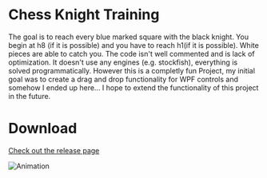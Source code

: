 # Chess Knight Training
The goal is to reach every blue marked square with the black knight. You begin at h8 (if it is possible) and you have to reach h1(if it is possible). White pieces are able to catch you. The code isn't well commented and is lack of optimization. It doesn't use any engines (e.g. stockfish), everything is solved programmatically.  However this is a completly fun Project, my initial goal was to create a drag and drop functionality for WPF controls and somehow I ended up here... 
I hope to extend the functionality of this project in the future. 

# Download
[Check out the release page](https://github.com/spinalcord/Chess-Knight-Training/releases/tag/FirstRelease)



![Animation](https://user-images.githubusercontent.com/4529150/174455787-140e5ed3-16e7-4592-975c-bf980c0e6b15.gif)
